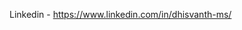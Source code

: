 Linkedin - https://www.linkedin.com/in/dhisvanth-ms/
<br><br>
<!-- <a href="https://www.credly.com/badges/add20be4-b906-4b30-b974-001ee4a8da83/public_url"><img src="https://raw.githubusercontent.com/Dhisvanth/Dhisvanth/main/images/aws-certified-cloud-practitioner.png" width="100" height="100"></a> -->
<br>
<!-- [![Anurag’s github stats](https://github-readme-stats.vercel.app/api?username=Dhisvanth)](https://github.com/Dhisvanth) -->

